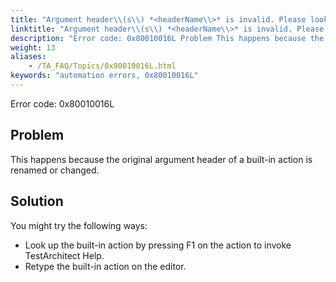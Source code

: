 ```yaml
--- 
title: "Argument header\\(s\\) *<headerName\\>* is invalid. Please look up or retype the action to determine the correct header name\\(s\\)."
linktitle: "Argument header\\(s\\) *<headerName\\>* is invalid. Please look up or retype the action to determine the correct header name\\(s\\)."
description: "Error code: 0x80010016L Problem This happens because the original argument header of a built-in action is renamed or changed. Solution You might try the following ways: Look up the built-in action by ..."
weight: 13
aliases: 
    - /TA_FAQ/Topics/0x80010016L.html
keywords: "automation errors, 0x80010016L"
---
```


Error code: 0x80010016L

## Problem

This happens because the original argument header of a built-in action is renamed or changed.

## Solution

You might try the following ways:

-   Look up the built-in action by pressing F1 on the action to invoke TestArchitect Help.
-   Retype the built-in action on the editor.




